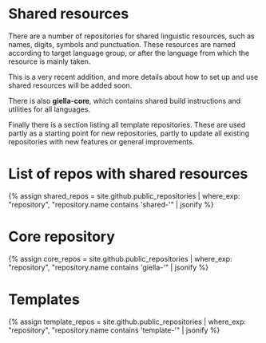 # Shared resources

There are a number of repositories for shared linguistic resources, such as names,
digits, symbols and punctuation. These resources are named according to target
language group, or after the language from which the resource is mainly taken.

This is a very recent addition, and more details about how to set up and use
shared resources will be added soon.

There is also **giella-core**, which contains shared build instructions and
utilities for all languages.

Finally there is a section listing all template repositories. These are used partly
as a starting point for new repositories, partly to update all existing repositories
with new features or general improvements.

# List of repos with shared resources

{% assign shared_repos = site.github.public_repositories | where_exp: "repository", "repository.name contains 'shared-'" | jsonify %}

<div id="shared">
</div>

# Core repository

{% assign core_repos = site.github.public_repositories | where_exp: "repository", "repository.name contains 'giella-'" | jsonify %}

<div id="core">
</div>

# Templates

{% assign template_repos = site.github.public_repositories | where_exp: "repository", "repository.name contains 'template-'" | jsonify %}

<div id="templates">
</div>

<script src="/assets/js/langtable.js"></script>

<script>
const domProdLangs = document.querySelector('#shared');
domProdLangs.appendChild(addRepoTable({{shared_repos}}, 'shared-', ['maturity']))
</script>

<script>
const domCore = document.querySelector('#core');
domCore.appendChild(addRepoTable({{core_repos}}, 'giella-', ['maturity']))
</script>

<script>
const domTempl = document.querySelector('#templates');
domTempl.appendChild(addRepoTable({{template_repos}}, 'template-', ['maturity']))
</script>
